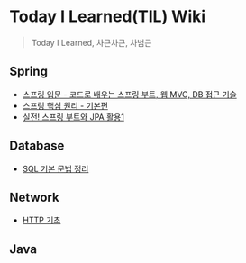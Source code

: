 # Today I Learned(TIL) Wiki
> Today I Learned, 차근차근, 차범근

## Spring
- [스프링 입문 - 코드로 배우는 스프링 부트, 웹 MVC, DB 접근 기술](https://github.com/bmong4mong0318/TIL/tree/main/spring/hello/hello-spring)
- [스프링 핵심 원리 - 기본편](https://github.com/bmong4mong0318/TIL/tree/main/spring/core)
- [실전! 스프링 부트와 JPA 활용1]() 

## Database
- [SQL 기본 문법 정리](https://github.com/bmong4mong0318/TIL/blob/main/database/SQL-grammar.md#insert-%EB%AC%B8)

## Network
- [HTTP 기초](https://github.com/bmong4mong0318/TIL/blob/main/network/HTTP.md)

## Java
